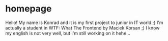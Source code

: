 # homepage

Hello! My name is Konrad and it is my first project to junior in IT world ;) 
I'm actually a student in WTF: What The Frontend by Maciek Korsan ;) 
I know my english is not very well, but I'm still working on it hehe...
